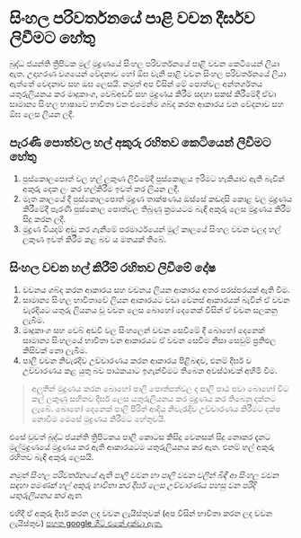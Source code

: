 # සිංහල පරිවර්තනයේ පාළි වචන දීර්ඝව ලිවීමට හේතු

බුද්ධ ජයන්ති ත්‍රිපිටක මුල් මුද්‍රණයේ සිංහල පරිවර්තනයේ පාළි වචන කෙටියෙන් ලියා ඇත. උදාහරණ වශයෙන් වේදනාව හෝ ඕඝ වැනි පාළි වචන සිංහල පරිවර්තනයේ ලියා ඇත්තේ වෙදනාව සහ ඔඝ ලෙසයි. නමුත් අප විසින් මේ පොත්වල අන්තර්ගතය යතුරුලියනය කර මෘදුකාංග, වෙබ්අඩවි සහ මුද්‍රණය කිරීම සදහා සකස් කිරීමේදී ඒවා සාමාන්‍ය සිංහල භාෂාවේ භාවිතා වන එමෙන්ම ශබ්ද කරන ආකාරය වන වේදනාව සහ ඕඝ ලෙස ලියන ලදී.

## පැරණි පොත්වල හල් අකුරු රහිතව කෙටියෙන් ලිවීමට හේතු
1. පුස්කොලපොත් වල හල් ලකුණ ලිවීමේදී පුස්කොළය ඉරිමට හැකියාව ඇති බැවින් අකුරු දෙක ලං කර හල්කිරීම ඉවත් කර ලියන ලදී.
2. මෑත කාලයේ දී පුස්කොලපොත් මුද්‍රණ තාක්ෂණය ඔස්සේ කඩදාසි කොළ වල මුද්‍රණය කිරීමේදී පැරණි පුස්කොල පොත්වල තිබුණු ක්‍රමයටම බැඳි අකුරු ලෙස මුද්‍රණය කිරීම සිදු කරන ලදී.
3. මුද්‍රණ වියදම් අඩු කර ගැනීමේ පරමාර්ථයෙන් මුල් කාලයේ සිංහල වචන වලද හල් ලකුණ ඉවත් කිරීම කළ බව ය මතයක් තිබේ.

## සිංහල වචන හල් කිරීම් රහිතව ලිවීමේ දෝෂ
1. වචනය ශබ්ද කරන ආකාරය සහ වචනය ලියන ආකාරය අතර පරස්පරයක් ඇති වීම.
2. සාමාන්‍ය සිංහල භාවිතාවේ ලියන ආකාරයට වඩා වෙනස් ආකාරයක් බැවින් ඒ වචන වැරදියට යතුරු ලියනය වූ වචන ලෙස බොහෝ දෙනෙක් විසින් ඒ වචන සලකනු ලැබීම.
3. මෘදුකාංග සහ වෙබ් අඩවි වල සිංහලෙන් වචන සෙවීමේ දී බොහෝ දෙනෙක් සාමාන්‍ය සිංහලයේ භාවිතා වන ආකාරයට ඒ වචන සෙවීම නිසා සෙවුම් ප්‍රතිඵල කිසිවක් නො ලැබීම.
4. පාලි වචන නිවැරදිව උච්චාරණය කරන ආකාරය පිළිබඳව, එනම් දීර්ඝ ව උච්චාරණය කළ යුතු බව පාඨකයාට ඉගැන්වීමට තිබෙන අවස්ථාවක් අහිමි වීම.

> අලුතින් මුද්‍රණය කරන බොහෝ පාලි පොත්පත්වල ද පාලි පාඨ පවා බොහෝ විට කල් ලකුණු සහිතව දීර්ඝ ලෙස යතුරුලියනය කර මුද්‍රණය කර තිබෙනු දක්නට ලැබේ. බොහෝ දෙනෙක් පාලි පිරිත් ආදිය නිවැරැදිව උච්චාරණය කිරීමට දක්ෂ නොවීම මෙසේ මුද්‍රණය කිරීමට හේතුවයි.

එසේ වුවත් බුද්ධ ජයන්ති ත්‍රිපිටකය පාලි කොටස කිසිදු වෙනසක් සිදු නොකර දැනට මුල්මුද්‍රණයේ මුද්‍රණය කර ඇති ආකාරයටම යතුරුලියනය කර ඇත. එනම් හල් අකුරු රහිතව බැඳි අකුරු ලෙසයි.

*නමුත් සිංහල පරිවර්තනයේ ඇති පාලි වචන හා පාලි වචන වලින් බිඳී ආ සිංහල වචන සඳහා පමණක් හල් අකුරු භාවිතා කර දීර්ඝ ලෙස උච්චාරණය පහසු වන පරිදි යතුරුලියනය කර ඇත.*

එහිදී ඒ අකුරු දීර්ඝ කරන ලද වචන ලැයිස්තුවක් (අප විසින් භාවිතා කරන ලද වචන ලැයිස්තුව) [පහත google ශීට් එකේ දක්වා ඇත.](https://docs.google.com/spreadsheets/d/1xbHXjGuoyIm0JaW4YXW3yPCxQ6sU6nOQez9Eew0upxE)